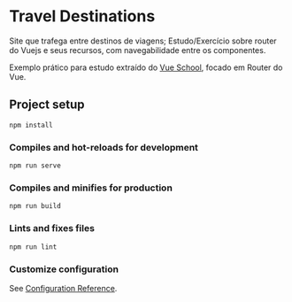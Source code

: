 # Travel Destinations
Site que trafega entre destinos de viagens; Estudo/Exercício sobre router do Vuejs e seus recursos, com navegabilidade entre os componentes.

Exemplo prático para estudo extraído do [Vue School](https://vueschool.io), focado em Router do Vue.
## Project setup
```
npm install
```

### Compiles and hot-reloads for development
```
npm run serve
```

### Compiles and minifies for production
```
npm run build
```

### Lints and fixes files
```
npm run lint
```

### Customize configuration
See [Configuration Reference](https://cli.vuejs.org/config/).
